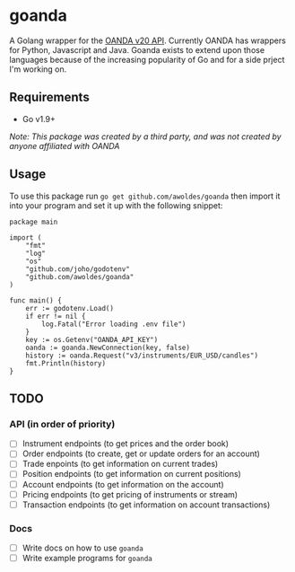 # goanda
A Golang wrapper for the [OANDA v20 API](http://developer.oanda.com/rest-live-v20/introduction/). Currently OANDA has wrappers for Python, Javascript and Java. Goanda exists to extend upon those languages because of the increasing popularity of Go and for a side prject I'm working on. 

## Requirements
- Go v1.9+

_Note: This package was created by a third party, and was not created by anyone affiliated with OANDA_

## Usage
To use this package run `go get github.com/awoldes/goanda` then import it into your program and set it up with the following snippet:
```
package main

import (
	"fmt"
	"log"
	"os"
	"github.com/joho/godotenv"
	"github.com/awoldes/goanda"
)

func main() {
	err := godotenv.Load()
	if err != nil {
		log.Fatal("Error loading .env file")
	}
	key := os.Getenv("OANDA_API_KEY")
	oanda := goanda.NewConnection(key, false)
	history := oanda.Request("v3/instruments/EUR_USD/candles")
	fmt.Println(history)
}

```

## TODO
### **API** (in order of priority)
- [ ] Instrument endpoints (to get prices and the order book)
- [ ] Order endpoints (to create, get or update orders for an account)
- [ ] Trade enpoints (to get information on current trades) 
- [ ] Position endpoints (to get information on current positions)
- [ ] Account endpoints (to get information on the account)
- [ ] Pricing endpoints (to get pricing of instruments or stream)
- [ ] Transaction endpoints (to get information on account transactions)

### **Docs**
- [ ] Write docs on how to use `goanda`
- [ ] Write example programs for `goanda`
